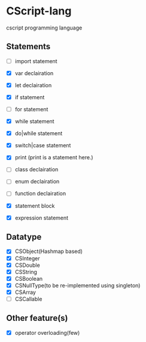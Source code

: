 # CScript-lang
cscript programming language

## Statements
- [ ] import statement
- [x] var declairation
- [x] let declairation
- [x] if statement
- [ ] for statement
- [x] while statement
- [x] do|while statement
- [x] switch|case statement
- [x] print (print is a statement here.)
- [ ] class declairation
- [ ] enum declairation
- [ ] function declairation
- [x] statement block
- [x] expression statement


## Datatype
- [x] CSObject(Hashmap based)
- [x] CSInteger
- [x] CSDouble
- [x] CSString
- [x] CSBoolean
- [x] CSNullType(to be re-implemented using singleton)
- [x] CSArray
- [ ] CSCallable

## Other feature(s)
- [x] operator overloading(few)


